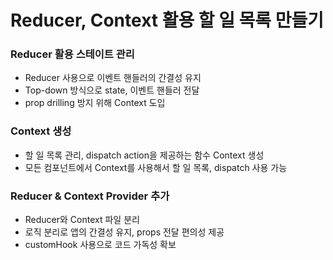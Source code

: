 # Reducer, Context 활용 할 일 목록 만들기

### Reducer 활용 스테이트 관리

- Reducer 사용으로 이벤트 핸들러의 간결성 유지
- Top-down 방식으로 state, 이벤트 핸들러 전달
- prop drilling 방지 위해 Context 도입

### Context 생성

- 할 일 목록 관리, dispatch action을 제공하는 함수 Context 생성
- 모든 컴포넌트에서 Context를 사용해서 할 일 목록, dispatch 사용 가능

### Reducer & Context Provider 추가

- Reducer와 Context 파일 분리
- 로직 분리로 앱의 간결성 유지, props 전달 편의성 제공
- customHook 사용으로 코드 가독성 확보
